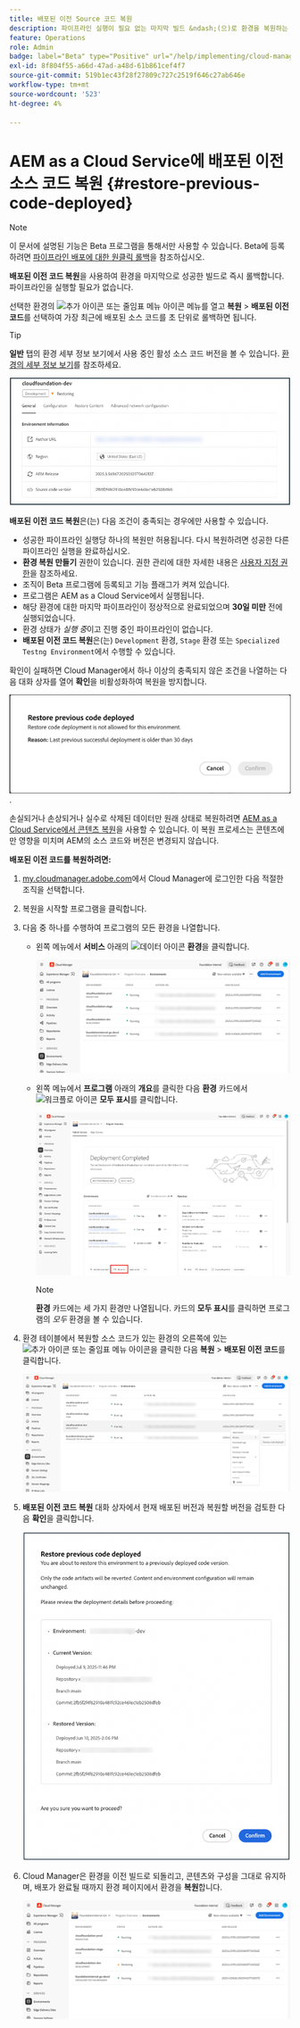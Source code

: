 ```yaml
---
title: 배포된 이전 Source 코드 복원
description: 파이프라인 실행이 필요 없는 마지막 빌드 &ndash;(으)로 환경을 복원하는 방법에 대해 알아봅니다.
feature: Operations
role: Admin
badge: label="Beta" type="Positive" url="/help/implementing/cloud-manager/release-notes/current.md#gitlab-bitbucket"
exl-id: 8f804f55-a66d-47ad-a48d-61b861cef4f7
source-git-commit: 519b1ec43f28f27809c727c2519f646c27ab646e
workflow-type: tm+mt
source-wordcount: '523'
ht-degree: 4%

---
```


# AEM as a Cloud Service에 배포된 이전 소스 코드 복원 {#restore-previous-code-deployed}

>[!NOTE]
>
>이 문서에 설명된 기능은 Beta 프로그램을 통해서만 사용할 수 있습니다. Beta에 등록하려면 [파이프라인 배포에 대한 원클릭 롤백](/help/implementing/cloud-manager/release-notes/current.md##one-click-rollback)을 참조하십시오.

**배포된 이전 코드 복원**&#x200B;을 사용하여 환경을 마지막으로 성공한 빌드로 즉시 롤백합니다. 파이프라인을 실행할 필요가 없습니다.

선택한 환경의 ![추가 아이콘 또는 줄임표 메뉴 아이콘](https://spectrum.adobe.com/static/icons/workflow_18/Smock_More_18_N.svg) 메뉴를 열고 **복원** > **배포된 이전 코드**&#x200B;를 선택하여 가장 최근에 배포된 소스 코드를 초 단위로 롤백하면 됩니다.

>[!TIP]
>
>**일반** 탭의 환경 세부 정보 보기에서 사용 중인 활성 소스 코드 버전을 볼 수 있습니다. [환경의 세부 정보 보기](/help/implementing/cloud-manager/manage-environments.md#viewing-environment)를 참조하세요.
>
>![사용 중인 Source 코드 버전](/help/operations/assets/environments-view-details-sourcecodeversion.png)

**배포된 이전 코드 복원**&#x200B;은(는) 다음 조건이 충족되는 경우에만 사용할 수 있습니다.

* 성공한 파이프라인 실행당 하나의 복원만 허용됩니다. 다시 복원하려면 성공한 다른 파이프라인 실행을 완료하십시오.
* **환경 복원 만들기** 권한이 있습니다. 권한 관리에 대한 자세한 내용은 [사용자 지정 권한](/help/implementing/cloud-manager/custom-permissions.md)을 참조하세요.
* 조직이 Beta 프로그램에 등록되고 기능 플래그가 켜져 있습니다.
* 프로그램은 AEM as a Cloud Service에서 실행됩니다.
* 해당 환경에 대한 마지막 파이프라인이 정상적으로 완료되었으며 **30일 미만** 전에 실행되었습니다.
* 환경 상태가 *실행 중*&#x200B;이고 진행 중인 파이프라인이 없습니다.
* **배포된 이전 코드 복원**&#x200B;은(는) `Development` 환경, `Stage` 환경 또는 `Specialized Testng Environment`에서 수행할 수 있습니다.

확인이 실패하면 Cloud Manager에서 하나 이상의 충족되지 않은 조건을 나열하는 다음 대화 상자를 열어 **확인**&#x200B;을 비활성화하여 복원을 방지합니다.

![이전 코드 배포 복원 실패 대화 상자](/help/operations/assets/restore-previous-code-deployment-not-allowed.png).

손실되거나 손상되거나 실수로 삭제된 데이터만 원래 상태로 복원하려면 [AEM as a Cloud Service에서 콘텐츠 복원](/help/operations/restore.md)을 사용할 수 있습니다. 이 복원 프로세스는 콘텐츠에만 영향을 미치며 AEM의 소스 코드와 버전은 변경되지 않습니다.

**배포된 이전 코드를 복원하려면:**

1. [my.cloudmanager.adobe.com](https://my.cloudmanager.adobe.com/)에서 Cloud Manager에 로그인한 다음 적절한 조직을 선택합니다.

1. 복원을 시작할 프로그램을 클릭합니다.

1. 다음 중 하나를 수행하여 프로그램의 모든 환경을 나열합니다.

   * 왼쪽 메뉴에서 **서비스** 아래의 ![데이터 아이콘](https://spectrum.adobe.com/static/icons/workflow_18/Smock_Data_18_N.svg) **환경**&#x200B;을 클릭합니다.

     ![환경 탭](assets/environments-1.png)

   * 왼쪽 메뉴에서 **프로그램** 아래의 **개요**&#x200B;를 클릭한 다음 **환경** 카드에서 ![워크플로 아이콘](https://spectrum.adobe.com/static/icons/workflow_18/Smock_Workflow_18_N.svg) **모두 표시**&#x200B;를 클릭합니다.

     ![모두 표시 옵션](assets/environments-2.png)

     >[!NOTE]
     >
     >**환경** 카드에는 세 가지 환경만 나열됩니다. 카드의 **모두 표시**&#x200B;를 클릭하면 프로그램의 *모두* 환경을 볼 수 있습니다.

1. 환경 테이블에서 복원할 소스 코드가 있는 환경의 오른쪽에 있는 ![추가 아이콘 또는 줄임표 메뉴 아이콘](https://spectrum.adobe.com/static/icons/workflow_18/Smock_More_18_N.svg)을 클릭한 다음 **복원** > **배포된 이전 코드**&#x200B;를 클릭합니다.

   ![줄임표 메뉴에서 배포된 이전 코드 복원 옵션](/help/operations/assets/restore-previous-code-deployed-menu.png)

1. **배포된 이전 코드 복원** 대화 상자에서 현재 배포된 버전과 복원할 버전을 검토한 다음 **확인**&#x200B;을 클릭합니다.

   ![배포된 이전 코드 복원 대화 상자](/help/operations/assets/restore-previous-code-deployed-dialogbox.png)

1. Cloud Manager은 환경을 이전 빌드로 되돌리고, 콘텐츠와 구성을 그대로 유지하며, 배포가 완료될 때까지 환경 페이지에서 환경을 **복원**&#x200B;합니다.

   ![활성화 복원](/help/operations/assets/restore-previous-code-deployed-restoring.png)

